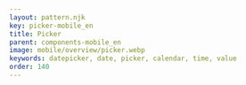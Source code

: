 ```yaml
---
layout: pattern.njk
key: picker-mobile_en
title: Picker
parent: components-mobile_en
image: mobile/overview/picker.webp
keywords: datepicker, date, picker, calendar, time, value
order: 140
---
```


